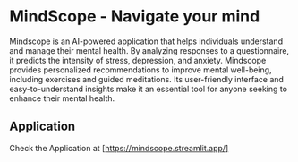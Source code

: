 # MindScope - Navigate your mind
Mindscope is an AI-powered application that helps individuals understand and manage their mental health. By analyzing responses to a questionnaire, it predicts the intensity of stress, depression, and anxiety. Mindscope provides personalized recommendations to improve mental well-being, including exercises and guided meditations. Its user-friendly interface and easy-to-understand insights make it an essential tool for anyone seeking to enhance their mental health.

## Application
Check the Application at [https://mindscope.streamlit.app/]
